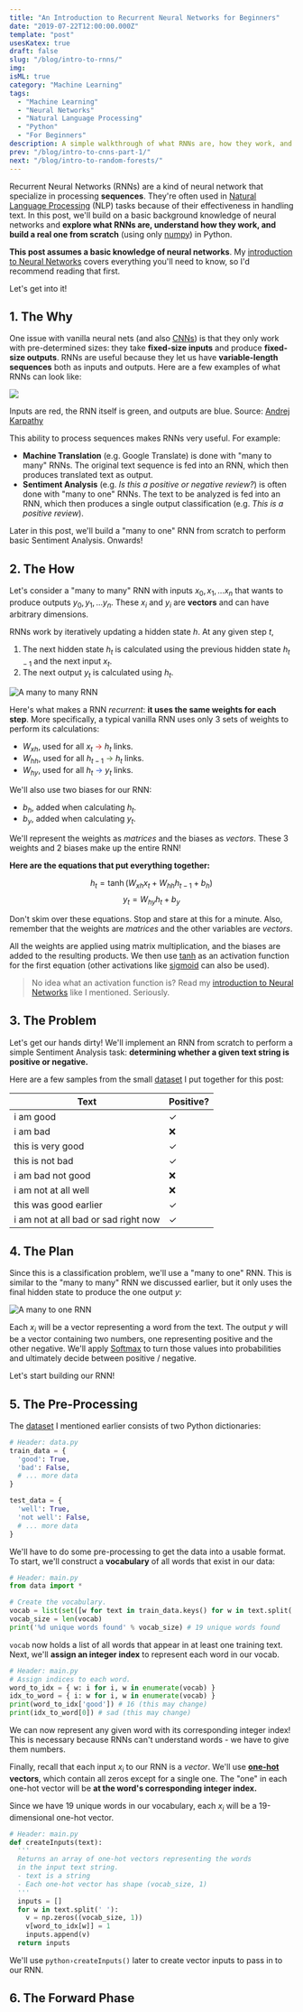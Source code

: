 ```yaml
---
title: "An Introduction to Recurrent Neural Networks for Beginners"
date: "2019-07-22T12:00:00.000Z"
template: "post"
usesKatex: true
draft: false
slug: "/blog/intro-to-rnns/"
img:
isML: true
category: "Machine Learning"
tags:
  - "Machine Learning"
  - "Neural Networks"
  - "Natural Language Processing"
  - "Python"
  - "For Beginners"
description: A simple walkthrough of what RNNs are, how they work, and how to build one from scratch in Python.
prev: "/blog/intro-to-cnns-part-1/"
next: "/blog/intro-to-random-forests/"
---
```


Recurrent Neural Networks (RNNs) are a kind of neural network that specialize in processing **sequences**. They're often used in [Natural Language Processing](/tag/natural-language-processing) (NLP) tasks because of their effectiveness in handling text. In this post, we'll build on a basic background knowledge of neural networks and **explore what RNNs are, understand how they work, and build a real one from scratch** (using only [numpy](https://www.numpy.org/)) in Python.

**This post assumes a basic knowledge of neural networks**. My [introduction to Neural Networks](/blog/intro-to-neural-networks/) covers everything you'll need to know, so I'd recommend reading that first.

Let's get into it!

## 1. The Why

One issue with vanilla neural nets (and also [CNNs](/blog/intro-to-cnns-part-1/)) is that they only work with pre-determined sizes: they take **fixed-size inputs** and produce **fixed-size outputs**. RNNs are useful because they let us have **variable-length sequences** both as inputs and outputs. Here are a few examples of what RNNs can look like:

![](./media-link/rnn-post/rnns.jpeg)
<figcaption>Inputs are red, the RNN itself is green, and outputs are blue. Source: <a href="http://karpathy.github.io/2015/05/21/rnn-effectiveness/" target="_blank" rel="nofollow">Andrej Karpathy</a></figcaption>

 This ability to process sequences makes RNNs very useful. For example:

- **Machine Translation** (e.g. Google Translate) is done with "many to many" RNNs. The original text sequence is fed into an RNN, which then produces translated text as output.
- **Sentiment Analysis** (e.g. _Is this a positive or negative review?_) is often done with "many to one" RNNs. The text to be analyzed is fed into an RNN, which then produces a single output classification (e.g. _This is a positive review_).

Later in this post, we'll build a "many to one" RNN from scratch to perform basic Sentiment Analysis. Onwards!

## 2. The How

Let's consider a "many to many" RNN with inputs $x_0, x_1, \ldots x_n$ that wants to produce outputs $y_0, y_1, \ldots y_n$. These $x_i$ and $y_i$ are **vectors** and can have arbitrary dimensions.

RNNs work by iteratively updating a hidden state $h$. At any given step $t$,

1. The next hidden state $h_t$ is calculated using the previous hidden state $h_{t-1}$ and the next input $x_t$.
2. The next output $y_t$ is calculated using $h_t$.

![A many to many RNN](/media/rnn-post/many-to-many.svg)

Here's what makes a RNN _recurrent_: **it uses the same weights for each step**. More specifically, a typical vanilla RNN uses only 3 sets of weights to perform its calculations:

<style>
.red-arrow {
  color: #c8281eff;
}
.blue-arrow {
  color: #2850c8ff;
}
.green-arrow {
  color: #466e32ff;
}
</style>

- $W_{xh}$, used for all $x_t$ <span class="red-arrow">→</span> $h_t$ links.
- $W_{hh}$, used for all $h_{t-1}$ <span class="green-arrow">→</span> $h_t$ links.
- $W_{hy}$, used for all $h_t$ <span class="blue-arrow">→</span> $y_t$ links.

We'll also use two biases for our RNN:

- $b_h$, added when calculating $h_t$.
- $b_y$, added when calculating $y_t$.

We'll represent the weights as <i>matrices</i> and the biases as <i>vectors</i>. These 3 weights and 2 biases make up the entire RNN!

**Here are the equations that put everything together:**

$$
h_t = \tanh (W_{xh} x_t + W_{hh} h_{t-1} + b_h)
$$
$$
y_t = W_{hy} h_t + b_y
$$
<figcaption>Don't skim over these equations. Stop and stare at this for a minute. Also, remember that the weights are <i>matrices</i> and the other variables are <i>vectors</i>.</figcaption>

All the weights are applied using matrix multiplication, and the biases are added to the resulting products. We then use [tanh](https://en.wikipedia.org/wiki/Hyperbolic_function) as an activation function for the first equation (other activations like [sigmoid](https://en.wikipedia.org/wiki/Sigmoid_function) can also be used).

> No idea what an activation function is? Read my [introduction to Neural Networks](/blog/intro-to-neural-networks/) like I mentioned. Seriously.

## 3. The Problem

Let's get our hands dirty! We'll implement an RNN from scratch to perform a simple Sentiment Analysis task: **determining whether a given text string is positive or negative.**

Here are a few samples from the small [dataset](https://github.com/vzhou842/rnn-from-scratch/blob/master/data.py) I put together for this post:

| Text | Positive? |
| --- | --- |
| i am good | <span class="checkmark">✓</span> |
| i am bad | ❌ |
| this is very good | <span class="checkmark">✓</span> |
| this is not bad | <span class="checkmark">✓</span> |
| i am bad not good | ❌ |
| i am not at all well | ❌ |
| this was good earlier | <span class="checkmark">✓</span> |
| i am not at all bad or sad right now | <span class="checkmark">✓</span> |

## 4. The Plan

Since this is a classification problem, we'll use a "many to one" RNN. This is similar to the "many to many" RNN we discussed earlier, but it only uses the final hidden state to produce the one output $y$:

![A many to one RNN](/media/rnn-post/many-to-one.svg)

Each $x_i$ will be a vector representing a word from the text. The output $y$ will be a vector containing two numbers, one representing positive and the other negative. We'll apply [Softmax](/blog/softmax/) to turn those values into probabilities and ultimately decide between positive / negative.

Let's start building our RNN!

## 5. The Pre-Processing

The [dataset](https://github.com/vzhou842/rnn-from-scratch/blob/master/data.py) I mentioned earlier consists of two Python dictionaries:

```python
# Header: data.py
train_data = {
  'good': True,
  'bad': False,
  # ... more data
}

test_data = {
  'well': True,
  'not well': False,
  # ... more data
}
```

We'll have to do some pre-processing to get the data into a usable format. To start, we'll construct a **vocabulary** of all words that exist in our data:

```python
# Header: main.py
from data import *

# Create the vocabulary.
vocab = list(set([w for text in train_data.keys() for w in text.split(' ')]))
vocab_size = len(vocab)
print('%d unique words found' % vocab_size) # 19 unique words found
```

`vocab` now holds a list of all words that appear in at least one training text. Next, we'll **assign an integer index** to represent each word in our vocab.

```python
# Header: main.py
# Assign indices to each word.
word_to_idx = { w: i for i, w in enumerate(vocab) }
idx_to_word = { i: w for i, w in enumerate(vocab) }
print(word_to_idx['good']) # 16 (this may change)
print(idx_to_word[0]) # sad (this may change)
```

We can now represent any given word with its corresponding integer index! This is necessary because RNNs can't understand words - we have to give them numbers.

Finally, recall that each input $x_i$ to our RNN is a _vector_. We'll use **[one-hot](https://en.wikipedia.org/wiki/One-hot) vectors**, which contain all zeros except for a single one. The "one" in each one-hot vector will be **at the word's corresponding integer index.**

Since we have 19 unique words in our vocabulary, each $x_i$ will be a 19-dimensional one-hot vector.

```python
# Header: main.py
def createInputs(text):
  '''
  Returns an array of one-hot vectors representing the words
  in the input text string.
  - text is a string
  - Each one-hot vector has shape (vocab_size, 1)
  '''
  inputs = []
  for w in text.split(' '):
    v = np.zeros((vocab_size, 1))
    v[word_to_idx[w]] = 1
    inputs.append(v)
  return inputs
```

We'll use `python›createInputs()` later to create vector inputs to pass in to our RNN.

## 6. The Forward Phase


